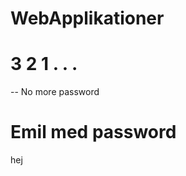 WebApplikationer
=================



3 2 1 . . . 
=================

-- No more password 


Emil med password
=================

hej
